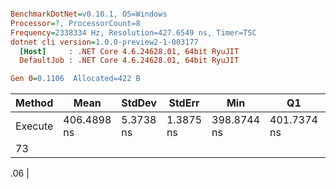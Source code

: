 ``` ini

BenchmarkDotNet=v0.10.1, OS=Windows
Processor=?, ProcessorCount=8
Frequency=2338334 Hz, Resolution=427.6549 ns, Timer=TSC
dotnet cli version=1.0.0-preview2-1-003177
  [Host]     : .NET Core 4.6.24628.01, 64bit RyuJIT
  DefaultJob : .NET Core 4.6.24628.01, 64bit RyuJIT

Gen 0=0.1106  Allocated=422 B  

```
  Method |        Mean |    StdDev |    StdErr |         Min |          Q1 |      Median |          Q3 |         Max |          P0 |         P25 |         P50 |         P80 |         P85 |         P90 |         P95 |        P100 |      Op/s |
-------- |------------ |---------- |---------- |------------ |------------ |------------ |------------ |------------ |------------ |------------ |------------ |------------ |------------ |------------ |------------ |------------ |---------- |
 Execute | 406.4898 ns | 5.3738 ns | 1.3875 ns | 398.8744 ns | 401.7374 ns | 405.6030 ns | 412.0575 ns | 414.6237 ns | 398.8744 ns | 401.8104 ns | 405.6030 ns | 412.1957 ns | 412.6793 ns | 412.8654 ns | 413.4474 ns | 414.6237 ns | 2460086.1 |
73 |

.06 |
